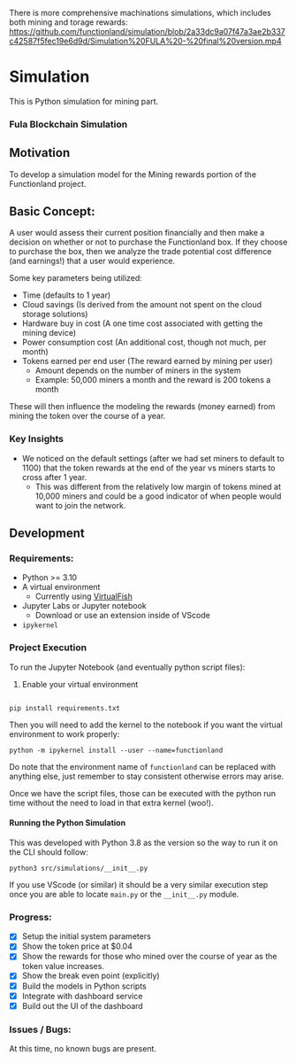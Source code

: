 There is more comprehensive machinations simulations, which includes both mining and torage rewards: https://github.com/functionland/simulation/blob/2a33dc9a07f47a3ae2b337c42587f5fec19e6d9d/Simulation%20FULA%20-%20final%20version.mp4

# Simulation

This is Python simulation for mining part.

### Fula Blockchain Simulation

## Motivation

To develop a simulation model for the Mining rewards portion of the
Functionland project.

## Basic Concept:

A user would assess their current position financially and then make a decision
on whether or not to purchase the Functionland box. If they choose to purchase
the box, then we analyze the trade potential cost difference (and earnings!)
that a user would experience.

Some key parameters being utilized:

- Time (defaults to 1 year)
- Cloud savings (Is derived from the amount not spent on the cloud storage
  solutions)
- Hardware buy in cost (A one time cost associated with getting the mining
  device)
- Power consumption cost (An additional cost, though not much, per month)
- Tokens earned per end user (The reward earned by mining per user)
  - Amount depends on the number of miners in the system
  - Example: 50,000 miners a month and the reward is 200 tokens a month

These will then influence the modeling the rewards (money earned) from mining
the token over the course of a year.

### Key Insights

- We noticed on the default settings (after we had set miners to default to 1100) that the token rewards at the end of the year vs miners starts to cross
  after 1 year.
  - This was different from the relatively low margin of tokens mined at 10,000
    miners and could be a good indicator of when people would want to join the
    network.

## Development

### Requirements:

- Python >= 3.10
- A virtual environment
  - Currently using
    [VirtualFish](https://virtualfish.readthedocs.io/en/latest/install.html)
- Jupyter Labs or Jupyter notebook
  - Download or use an extension inside of VScode
- `ipykernel`

### Project Execution

To run the Jupyter Notebook (and eventually python script files):

1. Enable your virtual environment

```vf new functionland

pip install requirements.txt

```

Then you will need to add the kernel to the notebook if you want the virtual
environment to work properly:

`python -m ipykernel install --user --name=functionland`

Do note that the environment name of `functionland` can be replaced with
anything else, just remember to stay consistent otherwise errors may arise.

Once we have the script files, those can be executed with the python run time
without the need to load in that extra kernel (woo!).

#### Running the Python Simulation

This was developed with Python 3.8 as the version so the way to run it on the
CLI should follow:

`python3 src/simulations/__init__.py`

If you use VScode (or similar) it should be a very similar execution step once
you are able to locate `main.py` or the `__init__.py` module.

### Progress:

- [x] Setup the initial system parameters
- [x] Show the token price at $0.04
- [x] Show the rewards for those who mined over the course of year as the token
      value increases.
- [x] Show the break even point (explicitly)
- [x] Build the models in Python scripts
- [x] Integrate with dashboard service
- [x] Build out the UI of the dashboard

### Issues / Bugs:

At this time, no known bugs are present.
